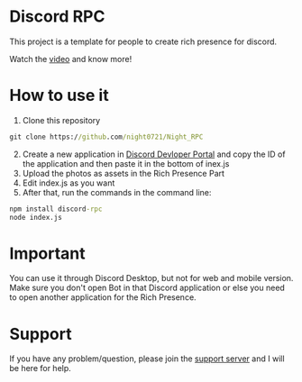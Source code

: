 # Discord RPC

This project is a template for people to create rich presence for discord.

Watch the [video](https://youtu.be/AkgMfo4JgM0) and know more!

# How to use it

1. Clone this repository

```cmd
git clone https://github.com/night0721/Night_RPC
```

2. Create a new application in [Discord Devloper Portal](https://discord.com/developers/applications) and copy the ID of the application and then paste it in the bottom of inex.js
3. Upload the photos as assets in the Rich Presence Part
4. Edit index.js as you want
5. After that, run the commands in the command line:

```cmd
npm install discord-rpc
node index.js
```

# Important

You can use it through Discord Desktop, but not for web and mobile version.
Make sure you don't open Bot in that Discord application or else you need to open another application for the Rich Presence.

# Support

If you have any problem/question, please join the [support server](https://discord.gg/SbQHChmGcp) and I will be here for help.
